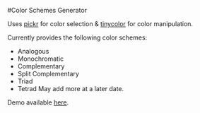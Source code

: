 #Color Schemes Generator

Uses [pickr](https://github.com/Simonwep/pickr) for color selection & [tinycolor](https://github.com/bgrins/TinyColor) for color manipulation.

Currently provides the following color schemes: 
* Analogous
* Monochromatic
* Complementary
* Split Complementary
* Triad
* Tetrad
May add more at a later date.

Demo available [here](https://wmlol.github.io/color-schemes-generator/).

